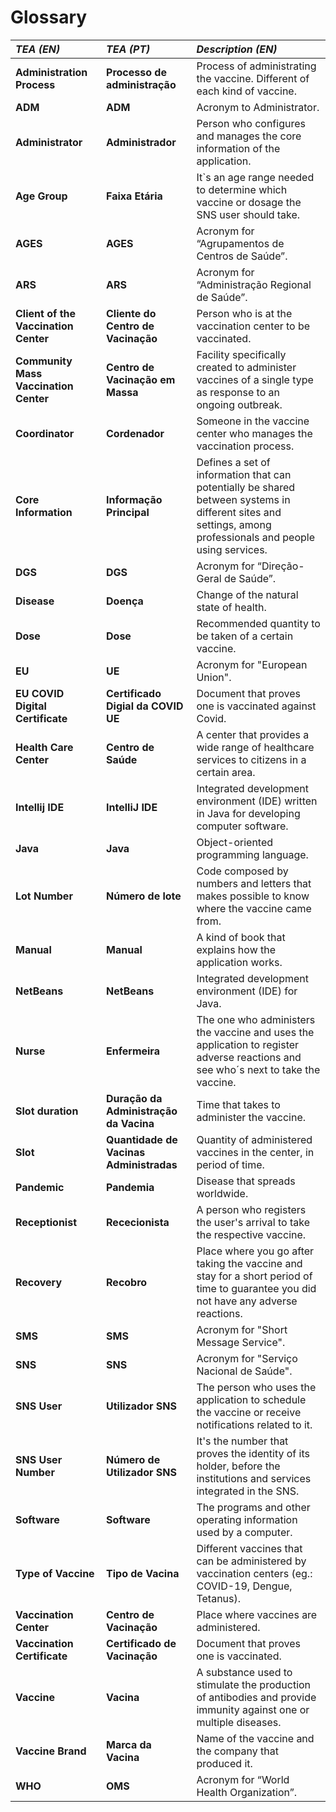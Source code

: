 # Glossary


| **_TEA (EN)_**| **_TEA (PT)_** |**_Description (EN)_**                                           |                                       
|:------------------------|:------------------------|:----------------------------------------------------------------|
| **Administration Process** | **Processo de administração** |Process of administrating the vaccine. Different of each kind of vaccine.  |
| **ADM** | **ADM** |Acronym to Administrator.|
| **Administrator** | **Administrador** | Person who configures and manages the core information of the application. |
| **Age Group** | **Faixa Etária** | It`s an age range needed to determine which vaccine or dosage the SNS user should take. |
| **AGES**| **AGES** | Acronym for “Agrupamentos de Centros de Saúde”.  |
| **ARS** | **ARS** | Acronym for “Administração Regional de Saúde”. |
| **Client of the Vaccination Center** | **Cliente do Centro de Vacinação** |Person who is at the vaccination center to be vaccinated. |
| **Community Mass Vaccination Center**| **Centro de Vacinação em Massa** | Facility specifically created to administer vaccines of a single type as response to an ongoing outbreak. |
| **Coordinator**| **Cordenador** | Someone in the vaccine center who manages the vaccination process.|
| **Core Information**| **Informação Principal** | Defines a set of information that can potentially be shared between systems in different sites and settings, among professionals and people using services. |
| **DGS** | **DGS** |Acronym for “Direção-Geral de Saúde”. |
| **Disease** | **Doença** | Change of the natural state of health. |
| **Dose** | **Dose** |Recommended quantity to be taken of a certain vaccine. |
| **EU** | **UE** |Acronym for "European Union". |
| **EU COVID Digital Certificate** | **Certificado Digial da COVID UE** | Document that proves one is vaccinated against Covid.  |
| **Health Care Center** |  **Centro de Saúde** |A center that provides a wide range of healthcare services to citizens in a certain area. |
| **Intellij IDE** | **IntelliJ IDE** | Integrated development environment (IDE) written in Java for developing computer software. |
| **Java** | **Java** | Object-oriented programming language. |
| **Lot Number** |  **Número de lote** |Code composed by numbers and letters that makes possible to know where the vaccine came from. |
| **Manual** |  **Manual** |A kind of book that explains how the application works. |
| **NetBeans** | **NetBeans** | Integrated development environment (IDE) for Java. |
| **Nurse** |  **Enfermeira** |The one who administers the vaccine and uses the application to register adverse reactions and see who´s next to take the vaccine.  |
| **Slot duration** |  **Duração da Administração da Vacina** | Time that takes to administer the vaccine. |
| **Slot** |   **Quantidade de Vacinas Administradas** | Quantity of administered vaccines in the center, in period of time. |
| **Pandemic** |  **Pandemia** |Disease that spreads worldwide. |
| **Receptionist** |  **Rececionista** |A person who registers the user's arrival to take the respective vaccine. |
| **Recovery** |  **Recobro** |Place where you go after taking the vaccine and stay for a short period of time to guarantee you did not have any adverse reactions.  |
| **SMS** | **SMS** |Acronym for "Short Message Service". |
| **SNS** | **SNS** |Acronym for "Serviço Nacional de Saúde". |
| **SNS User** | **Utilizador SNS** |The person who uses the application to schedule the vaccine or receive notifications related to it.   |
| **SNS User Number** | **Número de Utilizador SNS** |It's the number that proves the identity of its holder, before the institutions and services integrated in the SNS. |
| **Software** | **Software** | The programs and other operating information used by a computer. |
| **Type of Vaccine** | **Tipo de Vacina** |Different vaccines that can be administered by vaccination centers (eg.: COVID-19, Dengue, Tetanus). |
| **Vaccination Center** | **Centro de Vacinação** |Place where vaccines are administered.|
| **Vaccination Certificate** | **Certificado de Vacinação** |Document that proves one is vaccinated. |
| **Vaccine** | **Vacina** |A substance used to stimulate the production of antibodies and provide immunity against one or multiple diseases. |
| **Vaccine Brand** | **Marca da Vacina** |Name of the vaccine and the company that produced it.|
| **WHO** | **OMS** |Acronym for “World Health Organization”.  |
